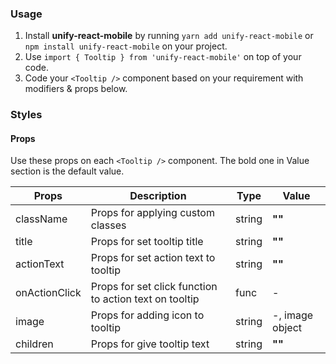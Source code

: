 ### Usage

1. Install **unify-react-mobile** by running `yarn add unify-react-mobile` or `npm install unify-react-mobile` on your project.
2. Use `import { Tooltip } from 'unify-react-mobile'` on top of your code.
3. Code your `<Tooltip />` component based on your requirement with modifiers & props below.



### Styles

#### Props

Use these props on each `<Tooltip />` component. The bold one in Value section is the default value.

| Props            | Description                         | Type            | Value
|---------------------|----------------------------------|-----------------|---------------------|
| className   | Props for applying custom classes   | string            | **""**
| title   | Props for set tooltip title   | string            | **""**
| actionText   | Props for set action text to tooltip   | string            | **""**
| onActionClick   | Props for set click function to action text on tooltip   | func            | -
| image   | Props for adding icon to tooltip   | string            | -, image object
| children   | Props for give tooltip text   | string            | **""**
